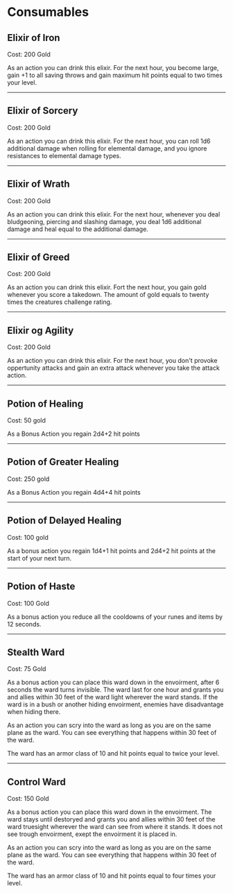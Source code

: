 # Consumables

## Elixir of Iron

Cost: 200 Gold

As an action you can drink this elixir. For the next hour, you become large, gain +1 to all saving throws and gain maximum hit points equal to two times your level. 

---

## Elixir of Sorcery

Cost: 200 Gold

As an action you can drink this elixir. For the next hour, you can roll 1d6 additional damage when rolling for elemental damage, and you ignore resistances to elemental damage types.

---

## Elixir of Wrath

Cost: 200 Gold

As an action you can drink this elixir. For the next hour, whenever you deal bludgeoning, piercing and slashing damage, you deal 1d6 additional damage and heal equal to the additional damage. 

---

## Elixir of Greed

Cost: 200 Gold

As an action you can drink this elixir. Fort the next hour, you gain gold whenever you score a takedown. The amount of gold equals to twenty times the creatures challenge rating.

---

## Elixir og Agility

Cost: 200 Gold

As an action you can drink this elixir. For the next hour, you don't provoke oppertunity attacks and gain an extra attack whenever you take the attack action.

---

## Potion of Healing

Cost: 50 gold

As a Bonus Action you regain 2d4+2 hit points

---

## Potion of Greater Healing

Cost: 250 gold

As a Bonus Action you regain 4d4+4 hit points

---

## Potion of Delayed Healing

Cost: 100 gold

As a bonus action you regain 1d4+1 hit points and 2d4+2 hit points at the start of your next turn.

---

## Potion of Haste

Cost: 100 Gold

As a bonus action you reduce all the cooldowns of your runes and items by 12 seconds. 

---

## Stealth Ward

Cost: 75 Gold

As a bonus action you can place this ward down in the envoirment, after 6 seconds the ward turns invisible. The ward last for one hour and grants you and allies within 30 feet of the ward light wherever the ward stands. If the ward is in a bush or another hiding envoirment, enemies have disadvantage when hiding there. 

As an action you can scry into the ward as long as you are on the same plane as the ward. You can see everything that happens within 30 feet of the ward. 

The ward has an armor class of 10 and hit points equal to twice your level. 

---

## Control Ward

Cost: 150 Gold

As a bonus action you can place this ward down in the envoirment. The ward stays until destoryed and grants you and allies within 30 feet of the ward truesight wherever the ward can see from where it stands. It does not see trough envoirment, exept the envoirment it is placed in. 

As an action you can scry into the ward as long as you are on the same plane as the ward. You can see everything that happens within 30 feet of the ward. 

The ward has an armor class of 10 and hit points equal to four times your level. 

